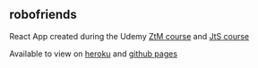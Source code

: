 ## robofriends

React App created during the Udemy [ZtM course](https://www.udemy.com/the-complete-web-developer-zero-to-mastery/) and [JtS course](https://www.udemy.com/the-complete-junior-to-senior-web-developer-roadmap/)

Available to view on [heroku](https://robofriends-27.herokuapp.com/) and [github pages](https://theale27.github.io/robofriends/)

